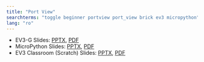```yaml
---
title: "Port View"
searchterms: "toggle beginner portview port_view brick ev3 micropython"
lang: "ro"
---
```

 <ul>
 <li class="ng-binding">EV3-G Slides:
 <a href="ProgrammingLessons/beginner/PortView (rom).pptx">PPTX</a>,
 <a href="ProgrammingLessons/beginner/PortView (rom).pdf">PDF</a>
 </li>
<li class="ng-binding">MicroPython Slides:
<a href="ProgrammingLessons/beginner/py-PortView (rom).pptx">PPTX</a>,
<a href="ProgrammingLessons/beginner/py-PortView (rom).pdf">PDF</a>
</li>
<li class="ng-binding">EV3 Classroom (Scratch) Slides:
<a href="ProgrammingLessons/beginner/scratch-PortView (rom).pptx">PPTX</a>,
<a href="ProgrammingLessons/beginner/scratch-PortView (rom).pdf">PDF</a>
</li>
 </ul>
